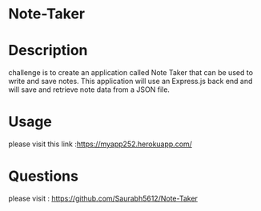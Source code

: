 # Note-Taker
# Description
challenge is to create an application called Note Taker that can be used to write and save notes. This application will use an Express.js back end and will save and retrieve note data from a JSON file.
# Usage
please visit this link :https://myapp252.herokuapp.com/
# Questions
please visit : https://github.com/Saurabh5612/Note-Taker
